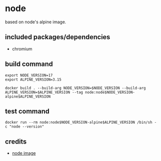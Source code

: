 # node
based on node's alpine image.

## included packages/dependencies
- chromium

## build command
```shell
export NODE_VERSION=17
export ALPINE_VERSION=3.15

docker build . --build-arg NODE_VERSION=$NODE_VERSION --build-arg ALPINE_VERSION=$ALPINE_VERSION --tag node:node$NODE_VERSION-alpine$ALPINE_VERSION
```

## test command
```shell
docker run --rm node:node$NODE_VERSION-alpine$ALPINE_VERSION /bin/sh -c "node --version"
```

## credits
- [node image](https://hub.docker.com/_/node)